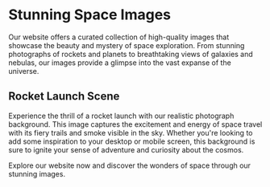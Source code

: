 <!--font:Poppins-->

# Stunning Space Images

Our website offers a curated collection of high-quality images that showcase the beauty and mystery of space exploration. From stunning photographs of rockets and planets to breathtaking views of galaxies and nebulas, our images provide a glimpse into the vast expanse of the universe.

## Rocket Launch Scene

Experience the thrill of a rocket launch with our realistic photograph background. This image captures the excitement and energy of space travel with its fiery trails and smoke visible in the sky. Whether you're looking to add some inspiration to your desktop or mobile screen, this background is sure to ignite your sense of adventure and curiosity about the cosmos.

Explore our website now and discover the wonders of space through our stunning images.

<!--

Write me markdown content of website with wallpaper:

"A realistic photograph of a rocket launch, with fiery trails and smoke visible in the sky."

The header of the page should not be copy of the text but rather a real content of the website which is using this wallpaper.


---


# Space Exploration Wallpapers

Looking for stunning wallpapers that showcase the beauty and wonder of space exploration? Look no further than our collection of high-quality images, featuring breathtaking photographs of rockets, planets, galaxies, and more.

## Rocket Launch Wallpaper

Experience the thrill of a rocket launch with our realistic photograph wallpaper. Featuring fiery trails and smoke visible in the sky, this image captures the excitement and energy of space travel. Perfect for desktop backgrounds or mobile screens, this wallpaper is sure to inspire your sense of adventure and curiosity about the universe.

Download now and start exploring the cosmos from the comfort of your own device!


---


Heading should not include word "wallpaper". The website should not be about the wallpaper itself, wallpaper is just a related background, rewrite whole content.


---


# Explore the Beauty of Space with Our Stunning Collection of Images

Step into the wonder and awe of space exploration with our curated collection of high-quality images. Featuring breathtaking photographs of rockets, planets, galaxies, and more, our website offers a glimpse into the vast expanse of the universe.

## Rocket Launch Background

Experience the thrill of a rocket launch with our realistic photograph background. With fiery trails and smoke visible in the sky, this image captures the excitement and energy of space travel. Whether you're looking to spruce up your desktop or add some inspiration to your mobile screen, this background is sure to ignite your sense of adventure and curiosity about the cosmos.

Explore our website now and discover the beauty and mystery of space through our stunning images.


---


Heading is too long, rewrite whole content.


---


# Discover the Wonders of Space with Our Stunning Images

Our website offers a curated collection of high-quality images that showcase the beauty and mystery of space exploration. From stunning photographs of rockets and planets to breathtaking views of galaxies and nebulas, our images provide a glimpse into the vast expanse of the universe.

## Rocket Launch Scene

Experience the thrill of a rocket launch with our realistic photograph background. This image captures the excitement and energy of space travel with its fiery trails and smoke visible in the sky. Whether you're looking to add some inspiration to your desktop or mobile screen, this background is sure to ignite your sense of adventure and curiosity about the cosmos.

Explore our website now and discover the wonders of space through our stunning images.


---


Heading is too long, rewrite whole content.


---


# Explore Space with Our Stunning Images

Our website offers a curated collection of high-quality images that showcase the beauty and mystery of space exploration. From stunning photographs of rockets and planets to breathtaking views of galaxies and nebulas, our images provide a glimpse into the vast expanse of the universe.

## Rocket Launch Scene

Experience the thrill of a rocket launch with our realistic photograph background. This image captures the excitement and energy of space travel with its fiery trails and smoke visible in the sky. Whether you're looking to add some inspiration to your desktop or mobile screen, this background is sure to ignite your sense of adventure and curiosity about the cosmos.

Explore our website now and discover the wonders of space through our stunning images.


---


Write me a Google font which is best fitting for the website.

Pick from the list:
- IBM Plex Sans
- Roboto
- Orbitron
- Raleway
- Barlow Condensed
- Lato
- Montserrat
- Poppins
- Great Vibes
- Futura
- Playfair Display
- Open Sans
- Alegreya
- Dancing Script
- Inter
- Lobster
- Exo 2


Write just the font name nothing else.


---


Poppins

-->
